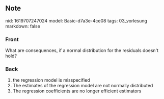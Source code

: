 ## Note
nid: 1619707247024
model: Basic-d7a3e-4ce08
tags: 03_vorlesung
markdown: false

### Front
What are consequences, if a normal distribution for the residuals doesn't hold?

### Back
<div>
  <div>
    <ol>
      <li>the regression model is misspecified
      <li>The estimates of the regression model are not normally
      distributed
      <li>The regression coefficients are no longer efficient
      estimators
    </ol>
  </div>
</div>
